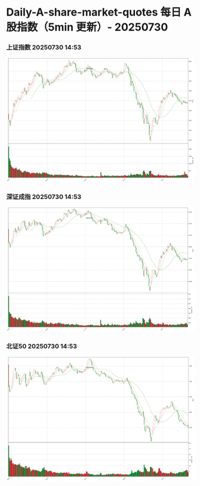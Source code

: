 
# Daily-A-share-market-quotes 每日 A 股指数（5min 更新）- 20250730

### 上证指数 20250730 14:53
![](./fig/2025/7/20250730-sh000001.png)

### 深证成指 20250730 14:53
![](./fig/2025/7/20250730-sz399001.png)

### 北证50 20250730 14:53
![](./fig/2025/7/20250730-bj899050.png)
